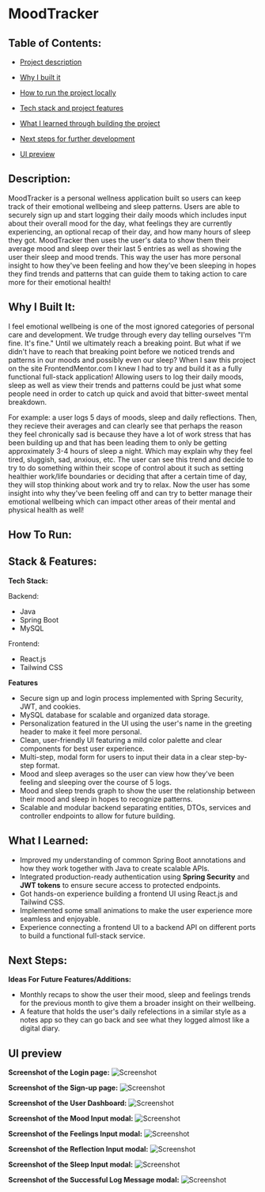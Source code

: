 # MoodTracker 

## Table of Contents:

- [Project description](#description)

- [Why I built it](#why-i-built-it)

- [How to run the project locally](#how-to-run)

- [Tech stack and project features](#stack--features)

- [What I learned through building the project](#what-i-learned)

- [Next steps for further development](#next-steps)

- [UI preview](#ui-preview)

## Description:

MoodTracker is a personal wellness application built so users can keep track of their emotional wellbeing and sleep patterns. 
Users are able to securely sign up and start logging their daily moods which includes input about their overall mood for the day, what feelings
they are currently experiencing, an optional recap of their day, and how many hours of sleep they got. MoodTracker then uses the user's data to 
show them their average mood and sleep over their last 5 entries as well as showing the user their sleep and mood trends. This way the user has more 
personal insight to how they've been feeling and how they've been sleeping in hopes they find trends and patterns that can guide them to taking action
to care more for their emotional health!

## Why I Built It:

I feel emotional wellbeing is one of the most ignored categories of personal care and development. We trudge through every day telling ourselves "I'm fine. It's fine." Until
we ultimately reach a breaking point. But what if we didn't have to reach that breaking point before we noticed trends and patterns in our moods and possibly even our sleep?
When I saw this project on the site FrontendMentor.com I knew I had to try and build it as a fully functional full-stack application! Allowing users to log their daily moods, sleep
as well as view their trends and patterns could be just what some people need in order to catch up quick and avoid that bitter-sweet mental breakdown. 

For example: a user logs 5 days of moods, sleep and daily reflections. Then, they recieve their averages and can clearly see that perhaps the reason they feel chronically
sad is because they have a lot of work stress that has been building up and that has been leading them to only be getting approximately 3-4 hours of sleep a night. Which 
may explain why they feel tired, sluggish, sad, anxious, etc. The user can see this trend and decide to try to do something within their scope of control about it such as setting
healthier work/life boundaries or deciding that after a certain time of day, they will stop thinking about work and try to relax. Now the user has some insight into why they've been
feeling off and can try to better manage their emotional wellbeing which can impact other areas of their mental and physical health as well!

## How To Run:


## Stack & Features:
**Tech Stack:**

Backend:
- Java
- Spring Boot
- MySQL

Frontend:
- React.js
- Tailwind CSS

**Features**
- Secure sign up and login process implemented with Spring Security, JWT, and cookies.
- MySQL database for scalable and organized data storage.
- Personalization featured in the UI using the user's name in the greeting header to make it feel more personal.
- Clean, user-friendly UI featuring a mild color palette and clear components for best user experience.
- Multi-step, modal form for users to input their data in a clear step-by-step format.
- Mood and sleep averages so the user can view how they've been feeling and sleeping over the course of 5 logs.
- Mood and sleep trends graph to show the user the relationship between their mood and sleep in hopes to recognize patterns.
- Scalable and modular backend separating entities, DTOs, services and controller endpoints to allow for future building.

## What I Learned:

-    Improved my understanding of common Spring Boot annotations and how they work together with Java to create scalable APIs.
-    Integrated production-ready authentication using **Spring Security** and **JWT tokens** to ensure secure access to protected endpoints.
-    Got hands-on experience building a frontend UI using React.js and Tailwind CSS.
-    Implemented some small animations to make the user experience more seamless and enjoyable.
-    Experience connecting a frontend UI to a backend API on different ports to build a functional full-stack service.

## Next Steps: 

**Ideas For Future Features/Additions:**

- Monthly recaps to show the user their mood, sleep and feelings trends for the previous month to give them a broader insight on their wellbeing.
- A feature that holds the user's daily refelections in a similar style as a notes app so they can go back and see what they logged almost like a digital diary.

## UI preview

**Screenshot of the Login page:**
![Screenshot](https://github.com/user-attachments/assets/05b064cf-b13c-43e9-b3a7-fd4717b79813)

**Screenshot of the Sign-up page:**
![Screenshot](https://github.com/user-attachments/assets/96dc1ce1-902a-4d48-b45f-5bddc4d64a3e)

**Screenshot of the User Dashboard:**
![Screenshot](https://github.com/user-attachments/assets/d8b91e5f-e008-4536-a936-13329ba67eef)

**Screenshot of the Mood Input modal:**
![Screenshot](https://github.com/user-attachments/assets/ccd8eac6-068f-4a56-a82a-448f3c598223)

**Screenshot of the Feelings Input modal:**
![Screenshot](https://github.com/user-attachments/assets/f3120994-01ee-44c1-ab7a-98301e8a34d6)

**Screenshot of the Reflection Input modal:**
![Screenshot](https://github.com/user-attachments/assets/f00054c0-c6fe-400e-b453-72d02fd5dd42)

**Screenshot of the Sleep Input modal:**
![Screenshot](https://github.com/user-attachments/assets/219f50a5-5c2e-4b23-98fa-ad45e6f68219)

**Screenshot of the Successful Log Message modal:**
![Screenshot](https://github.com/user-attachments/assets/8e555b45-4ff8-49ea-8bd0-a24817508b20)
